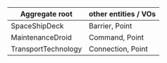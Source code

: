 |Aggregate root | other entities / VOs |
|---|---|
| SpaceShipDeck | Barrier, Point |
| MaintenanceDroid | Command, Point |
| TransportTechnology | Connection, Point |